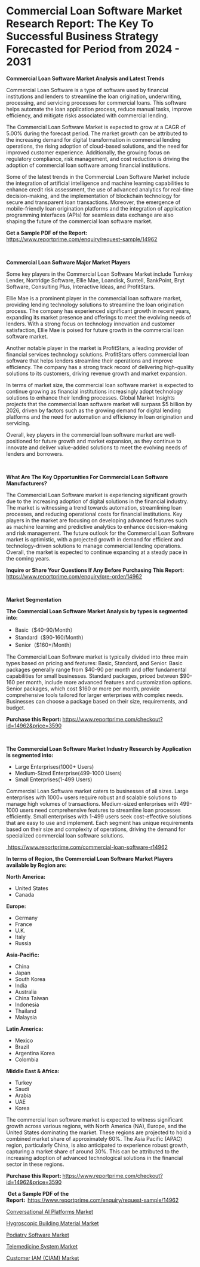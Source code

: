<p><h1>Commercial Loan Software Market Research Report: The Key To Successful Business Strategy Forecasted for Period from 2024 - 2031</h1></p><p><strong>Commercial Loan Software Market Analysis and Latest Trends</strong></p>
<p><p>Commercial Loan Software is a type of software used by financial institutions and lenders to streamline the loan origination, underwriting, processing, and servicing processes for commercial loans. This software helps automate the loan application process, reduce manual tasks, improve efficiency, and mitigate risks associated with commercial lending.</p><p>The Commercial Loan Software Market is expected to grow at a CAGR of 5.00% during the forecast period. The market growth can be attributed to the increasing demand for digital transformation in commercial lending operations, the rising adoption of cloud-based solutions, and the need for improved customer experience. Additionally, the growing focus on regulatory compliance, risk management, and cost reduction is driving the adoption of commercial loan software among financial institutions.</p><p>Some of the latest trends in the Commercial Loan Software Market include the integration of artificial intelligence and machine learning capabilities to enhance credit risk assessment, the use of advanced analytics for real-time decision-making, and the implementation of blockchain technology for secure and transparent loan transactions. Moreover, the emergence of mobile-friendly loan origination platforms and the integration of application programming interfaces (APIs) for seamless data exchange are also shaping the future of the commercial loan software market.</p></p>
<p><strong>Get a Sample PDF of the Report:&nbsp;</strong> <a href="https://www.reportprime.com/enquiry/request-sample/14962">https://www.reportprime.com/enquiry/request-sample/14962</a></p>
<p>&nbsp;</p>
<p><strong>Commercial Loan Software Major Market Players</strong></p>
<p><p>Some key players in the Commercial Loan Software Market include Turnkey Lender, Nortridge Software, Ellie Mae, Loandisk, Suntell, BankPoint, Bryt Software, Consulting Plus, Interactive Ideas, and ProfitStars. </p><p>Ellie Mae is a prominent player in the commercial loan software market, providing lending technology solutions to streamline the loan origination process. The company has experienced significant growth in recent years, expanding its market presence and offerings to meet the evolving needs of lenders. With a strong focus on technology innovation and customer satisfaction, Ellie Mae is poised for future growth in the commercial loan software market.</p><p>Another notable player in the market is ProfitStars, a leading provider of financial services technology solutions. ProfitStars offers commercial loan software that helps lenders streamline their operations and improve efficiency. The company has a strong track record of delivering high-quality solutions to its customers, driving revenue growth and market expansion.</p><p>In terms of market size, the commercial loan software market is expected to continue growing as financial institutions increasingly adopt technology solutions to enhance their lending processes. Global Market Insights projects that the commercial loan software market will surpass $5 billion by 2026, driven by factors such as the growing demand for digital lending platforms and the need for automation and efficiency in loan origination and servicing.</p><p>Overall, key players in the commercial loan software market are well-positioned for future growth and market expansion, as they continue to innovate and deliver value-added solutions to meet the evolving needs of lenders and borrowers.</p></p>
<p>&nbsp;</p>
<p><strong>What Are The Key Opportunities For Commercial Loan Software Manufacturers?</strong></p>
<p><p>The Commercial Loan Software market is experiencing significant growth due to the increasing adoption of digital solutions in the financial industry. The market is witnessing a trend towards automation, streamlining loan processes, and reducing operational costs for financial institutions. Key players in the market are focusing on developing advanced features such as machine learning and predictive analytics to enhance decision-making and risk management. The future outlook for the Commercial Loan Software market is optimistic, with a projected growth in demand for efficient and technology-driven solutions to manage commercial lending operations. Overall, the market is expected to continue expanding at a steady pace in the coming years.</p></p>
<p><strong>Inquire or Share Your Questions If Any Before Purchasing This Report:</strong> <a href="https://www.reportprime.com/enquiry/pre-order/14962">https://www.reportprime.com/enquiry/pre-order/14962</a></p>
<p>&nbsp;</p>
<p><strong>Market Segmentation</strong></p>
<p><strong>The Commercial Loan Software Market Analysis by types is segmented into:</strong></p>
<p><ul><li>Basic（$40-90/Month）</li><li>Standard（$90-160/Month）</li><li>Senior（$160+/Month）</li></ul></p>
<p><p>The Commercial Loan Software market is typically divided into three main types based on pricing and features: Basic, Standard, and Senior. Basic packages generally range from $40-90 per month and offer fundamental capabilities for small businesses. Standard packages, priced between $90-160 per month, include more advanced features and customization options. Senior packages, which cost $160 or more per month, provide comprehensive tools tailored for larger enterprises with complex needs. Businesses can choose a package based on their size, requirements, and budget.</p></p>
<p><strong>Purchase this Report:&nbsp;</strong><a href="https://www.reportprime.com/checkout?id=14962&price=3590">https://www.reportprime.com/checkout?id=14962&price=3590</a></p>
<p>&nbsp;</p>
<p><strong>The Commercial Loan Software Market Industry Research by Application is segmented into:</strong></p>
<p><ul><li>Large Enterprises(1000+ Users)</li><li>Medium-Sized Enterprise(499-1000 Users)</li><li>Small Enterprises(1-499 Users)</li></ul></p>
<p><p>Commercial Loan Software market caters to businesses of all sizes. Large enterprises with 1000+ users require robust and scalable solutions to manage high volumes of transactions. Medium-sized enterprises with 499-1000 users need comprehensive features to streamline loan processes efficiently. Small enterprises with 1-499 users seek cost-effective solutions that are easy to use and implement. Each segment has unique requirements based on their size and complexity of operations, driving the demand for specialized commercial loan software solutions.</p></p>
<p><a href="https://www.reportprime.com/commercial-loan-software-r14962">&nbsp;https://www.reportprime.com/commercial-loan-software-r14962</a></p>
<p><strong>In terms of Region, the Commercial Loan Software Market Players available by Region are:</strong></p>
<p>
    <p> <strong> North America: </strong>
        <ul>
            <li>United States</li>
            <li>Canada</li>
        </ul>
        </p> 
    <p> <strong> Europe: </strong>
        <ul>
            <li>Germany</li>
            <li>France</li>
            <li>U.K.</li>
            <li>Italy</li>
            <li>Russia</li>
        </ul>
        </p> 
    <p> <strong> Asia-Pacific: </strong>
        <ul>
            <li>China</li>
            <li>Japan</li>
            <li>South Korea</li>
            <li>India</li>
            <li>Australia</li>
            <li>China Taiwan</li>
            <li>Indonesia</li>
            <li>Thailand</li>
            <li>Malaysia</li>
        </ul>
        </p> 
    <p> <strong> Latin America: </strong>
        <ul>
            <li>Mexico</li>
            <li>Brazil</li>
            <li>Argentina Korea</li>
            <li>Colombia</li>
        </ul>
        </p> 
    <p> <strong> Middle East & Africa: </strong>
        <ul>
            <li>Turkey</li>
            <li>Saudi</li>
            <li>Arabia</li>
            <li>UAE</li>
            <li>Korea</li>
        </ul>
    </p>
    </p>
<p><p>The commercial loan software market is expected to witness significant growth across various regions, with North America (NA), Europe, and the United States dominating the market. These regions are projected to hold a combined market share of approximately 60%. The Asia Pacific (APAC) region, particularly China, is also anticipated to experience robust growth, capturing a market share of around 30%. This can be attributed to the increasing adoption of advanced technological solutions in the financial sector in these regions.</p></p>
<p><strong>Purchase this Report: </strong><a href="https://www.reportprime.com/checkout?id=14962&price=3590">https://www.reportprime.com/checkout?id=14962&price=3590</a></p>
<p>&nbsp;<strong>Get a Sample PDF of the Report:&nbsp;&nbsp;</strong><a href="https://www.reportprime.com/enquiry/request-sample/14962">https://www.reportprime.com/enquiry/request-sample/14962</a></p>
<p><strong></strong></p>
<p><p><a href="https://github.com/provorikovar/Market-Research-Report-List-5/blob/main/conversational-ai-platforms-market.md">Conversational AI Platforms Market</a></p><p><a href="https://www.linkedin.com/pulse/future-trends-global-hygroscopic-building-material-market-insights-bhxdf">Hygroscopic Building Material Market</a></p><p><a href="https://github.com/angelajermaine/Market-Research-Report-List-4/blob/main/podiatry-software-market.md">Podiatry Software Market</a></p><p><a href="https://issuu.com/reportprime-2/docs/telemedicine-system-market-size-2030.pptx">Telemedicine System Market</a></p><p><a href="https://medium.com/@m.muhlisin.sin_83756/customer-iam-ciam-market-size-share-analysis-growth-trends-forecast-2024-2031-ea6eda78d5df">Customer IAM (CIAM) Market</a></p></p>